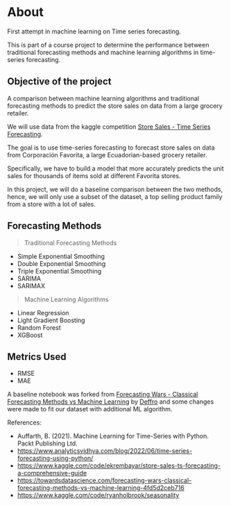 # About
First attempt in machine learning on Time series forecasting.

This is part of a course project to determine the performance between traditional forecasting methods and machine learning algorithms in time-series forecasting.

## Objective of the project

A comparison between machine learning algorithms and traditional forecasting methods to predict the store sales on data from a large grocery retailer. 
<br>

We will use data from the kaggle competition [Store Sales - Time Series Forecasting](https://www.kaggle.com/competitions/store-sales-time-series-forecasting/data).

The goal is to use time-series forecasting to forecast store sales on data from Corporación Favorita, a large Ecuadorian-based grocery retailer.

Specifically, we have to build a model that more accurately predicts the unit sales for thousands of items sold at different Favorita stores.

In this project, we will do a baseline comparison between the two methods, hence, we will only use a subset of the dataset, a top selling product family from a store with a lot of sales. 


## Forecasting Methods

> Traditional Forecasting Methods
* Simple Exponential Smoothing
* Double Exponential Smoothing
* Triple Exponential Smoothing
* SARIMA
* SARIMAX

> Machine Learning Algorithms
* Linear Regression
* Light Gradient Boosting 
* Random Forest
* XGBoost

## Metrics Used
* RMSE
* MAE


A baseline notebook was forked from [Forecasting Wars - Classical Forecasting Methods vs Machine Learning](https://github.com/Deffro/Data-Science-Portfolio/blob/master/Notebooks/Forecasting%20Wars%20-%20Classical%20Forecasting%20Methods%20vs%20Machine%20Learning/Forecasting%20Wars%20-%20Classical%20Forecasting%20Methods%20vs%20Machine%20Learning.ipynb) by [Deffro](https://github.com/Deffro) and some changes were made to fit our dataset with additional ML algorithm. 


References:<br>

* Auffarth, B. (2021). Machine Learning for Time-Series with Python. Packt Publishing Ltd.
* https://www.analyticsvidhya.com/blog/2022/06/time-series-forecasting-using-python/
* https://www.kaggle.com/code/ekrembayar/store-sales-ts-forecasting-a-comprehensive-guide
* https://towardsdatascience.com/forecasting-wars-classical-forecasting-methods-vs-machine-learning-4fd5d2ceb716
* https://www.kaggle.com/code/ryanholbrook/seasonality

